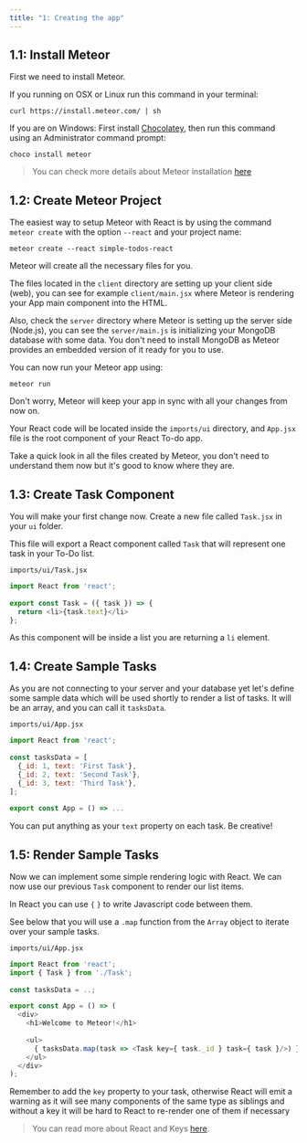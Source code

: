 ```yaml
---
title: "1: Creating the app"
---
```


## 1.1: Install Meteor
First we need to install Meteor.

If you running on OSX or Linux run this command in your terminal:
```shell
curl https://install.meteor.com/ | sh
```

If you are on Windows:
First install [Chocolatey](https://chocolatey.org/install), then run this command using an Administrator command prompt:
```shell
choco install meteor
```

> You can check more details about Meteor installation [here](https://www.meteor.com/install)

## 1.2: Create Meteor Project

The easiest way to setup Meteor with React is by using the command `meteor create` with the option `--react` and your project name:

```
meteor create --react simple-todos-react
```

Meteor will create all the necessary files for you. 

The files located in the `client` directory are setting up your client side (web), you can see for example `client/main.jsx` where Meteor is rendering your App main component into the HTML.

Also, check the `server` directory where Meteor is setting up the server side (Node.js), you can see the `server/main.js` is initializing your MongoDB database with some data. You don't need to install MongoDB as Meteor provides an embedded version of it ready for you to use.

You can now run your Meteor app using: 

```
meteor run
```

Don't worry, Meteor will keep your app in sync with all your changes from now on.

Your React code will be located inside the `imports/ui` directory, and `App.jsx` file is the root component of your React To-do app.

Take a quick look in all the files created by Meteor, you don't need to understand them now but it's good to know where they are.

## 1.3: Create Task Component

You will make your first change now. Create a new file called `Task.jsx` in your `ui` folder.

This file will export a React component called `Task` that will represent one task in your To-Do list. 

`imports/ui/Task.jsx`
```js
import React from 'react';
 
export const Task = ({ task }) => {
  return <li>{task.text}</li>
};
```

As this component will be inside a list you are returning a `li` element.

## 1.4: Create Sample Tasks

As you are not connecting to your server and your database yet let's define some sample data which will be used shortly to render a list of tasks. It will be an array, and you can call it `tasksData`.

`imports/ui/App.jsx`
```js
import React from 'react';
 
const tasksData = [
  {_id: 1, text: 'First Task'},
  {_id: 2, text: 'Second Task'},
  {_id: 3, text: 'Third Task'},
];
 
export const App = () => ...
```

You can put anything as your `text` property on each task. Be creative!

## 1.5: Render Sample Tasks

Now we can implement some simple rendering logic with React. We can now use our previous `Task` component to render our list items.

In React you can use `{` `}` to write Javascript code between them.

See below that you will use a `.map` function from the `Array` object to iterate over your sample tasks.

`imports/ui/App.jsx`
```js
import React from 'react';
import { Task } from './Task';
 
const tasksData = ..;

export const App = () => (
  <div>
    <h1>Welcome to Meteor!</h1>
 
    <ul>
      { tasksData.map(task => <Task key={ task._id } task={ task }/>) }
    </ul>
  </div>
);
```

Remember to add the `key` property to your task, otherwise React will emit a warning as it will see many components of the same type as siblings and without a key it will be hard to React to re-render one of them if necessary 

> You can read more about React and Keys [here](https://reactjs.org/docs/lists-and-keys.html#keys).
